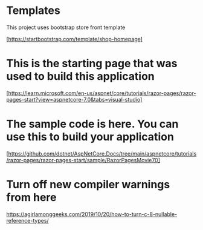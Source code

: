 ﻿# Templates 
This project uses bootstrap store front template

[https://startbootstrap.com/template/shop-homepage]


# This is the starting page that was used to build this application
[https://learn.microsoft.com/en-us/aspnet/core/tutorials/razor-pages/razor-pages-start?view=aspnetcore-7.0&tabs=visual-studio]

# The sample code is here. You can use this to build your application
[https://github.com/dotnet/AspNetCore.Docs/tree/main/aspnetcore/tutorials/razor-pages/razor-pages-start/sample/RazorPagesMovie70]

# Turn off new compiler warnings from here
https://agirlamonggeeks.com/2019/10/20/how-to-turn-c-8-nullable-reference-types/